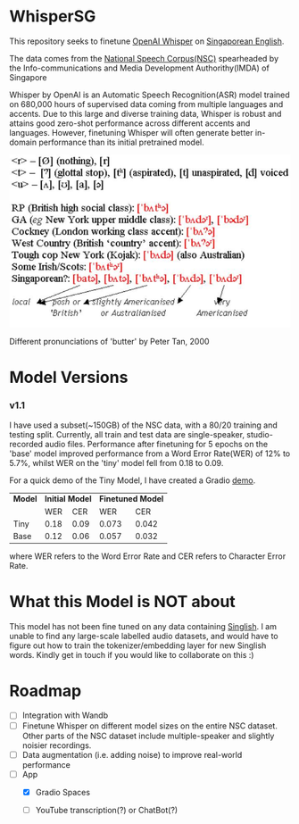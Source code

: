 # WhisperSG

This repository seeks to finetune [OpenAI Whisper](https://openai.com/blog/whisper/) on [Singaporean English](https://en.m.wikipedia.org/wiki/Singapore_English).

The data comes from the [National Speech Corpus(NSC)](https://www.imda.gov.sg/nationalspeechcorpus) spearheaded by the 
Info-communications and Media Development Authorithy(IMDA) of Singapore

Whisper by OpenAI is an Automatic Speech Recognition(ASR) model trained on 680,000 hours of supervised data coming from multiple languages and accents. Due to this large and diverse training data, Whisper is robust and attains good zero-shot performance across different accents and languages. However, finetuning Whisper will often generate better in-domain performance than its initial pretrained model.

![Different pronunciations of 'butter' by Peter Tan, 2000](https://github.com/ChanMunFai/Whisper_SG/blob/master/sg_eng.jpeg) 

Different pronunciations of 'butter' by Peter Tan, 2000
# Model Versions
### v1.1
I have used a subset(~150GB) of the NSC data, with a 80/20 training and testing split. Currently, all train and test data are single-speaker, studio-recorded audio files.
Performance after finetuning for 5 epochs on the 'base' model improved performance from a Word Error Rate(WER) of 12% to 5.7%, whilst WER on the 'tiny' model fell from 0.18 to 0.09.

For a quick demo of the Tiny Model, I have created a Gradio [demo](https://munfai15-whisper-sg.hf.space). 

<table>
  <tr>
    <td><b>Model</b></td>
    <td colspan="2"><b>Initial Model</b></td>
    <td colspan="2"><b>Finetuned Model</b></td>
  </tr>
  <tr>
    <td></td>
    <td>WER</td>
    <td>CER</td>
     <td>WER</td>
    <td>CER</td>
  </tr>
  <tr>
    <td>Tiny</td>
    <td>0.18</td>
    <td>0.09</td>
     <td>0.073</td>
    <td>0.042</td>
  </tr>
  <tr>
    <td>Base</td>
    <td>0.12</td>
    <td>0.06</td>
     <td>0.057</td>
    <td>0.032</td>
  </tr>
</table>

where WER refers to the Word Error Rate and CER refers to Character Error Rate. 

# What this Model is NOT about
This model has not been fine tuned on any data containing [Singlish](https://eresources.nlb.gov.sg/infopedia/articles/SIP_1745_2010-12-29.html). 
I am unable to find any large-scale labelled audio datasets, and would have to figure out how to train the tokenizer/embedding layer for new Singlish words. 
Kindly get in touch if you would like to collaborate on this :) 

# Roadmap 
- [ ] Integration with Wandb
- [ ] Finetune Whisper on different model sizes on the entire NSC dataset. Other parts of the NSC dataset include multiple-speaker and slightly noisier recordings. 
- [ ] Data augmentation (i.e. adding noise) to improve real-world performance 
- [ ] App
    - [X] Gradio Spaces 
    - [ ] YouTube transcription(?) or ChatBot(?)

